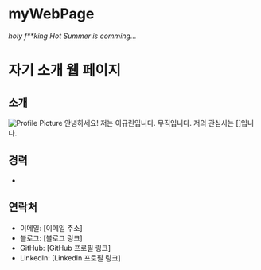 # myWebPage

<i>holy f**king Hot Summer is comming...</i>

# 자기 소개 웹 페이지

## 소개

![Profile Picture](https://lh3.googleusercontent.com/rTpk4N_lyx6VWWWK1kjeKyt2Q9cotfQxud740-MZoj74GUyJ_6tg4cYiXRfyNC8d9gDiNidcTNXa_l4xzsF0HZ0fLZl9QUWgCBMtZClQ)
안녕하세요! 저는 이규린입니다. 무직입니다. 저의 관심사는 []입니다.

## 경력
- 

<!-- ## 학력
- 컴퓨터공학 학위 취득 아직 못함

## 기술 스택
- 언어: Java, C, Python, LISP...
- 프레임워크: 
- 데이터베이스: MySQL
- 기타: 

## 프로젝트
### 프로젝트 1
- [프로젝트 소개]
- 사용 기술: [사용한 기술]
- GitHub 링크: [프로젝트 GitHub 링크]

### 프로젝트 2
- [프로젝트 소개]
- 사용 기술: [사용한 기술]
- GitHub 링크: [프로젝트 GitHub 링크]

## 블로그
- [블로그 이름 또는 링크] -->

## 연락처
- 이메일: [이메일 주소]
- 블로그: [블로그 링크]
- GitHub: [GitHub 프로필 링크]
- LinkedIn: [LinkedIn 프로필 링크]